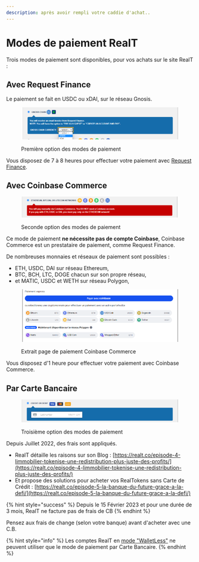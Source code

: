 ```yaml
---
description: après avoir rempli votre caddie d'achat..
---
```


# Modes de paiement RealT

Trois modes de paiement sont disponibles, pour vos achats sur le site RealT :

## Avec Request Finance&#x20;

Le paiement se fait en USDC ou xDAI, sur le réseau Gnosis.

<figure><img src="../../../.gitbook/assets/image (84).png" alt=""><figcaption><p>Première option des modes de paiement</p></figcaption></figure>

Vous disposez de 7 à 8 heures pour effectuer votre paiement avec [Request Finance](paiement-avec-request-finance.md).

## Avec Coinbase Commerce

<figure><img src="../../../.gitbook/assets/image (8) (2).png" alt=""><figcaption><p>Seconde option des modes de paiement</p></figcaption></figure>

Ce mode de paiement **ne nécessite pas de compte Coinbase**, Coinbase Commerce est un prestataire de paiement, comme Request Finance.

De nombreuses monnaies et réseaux de paiement sont possibles :&#x20;

* ETH, USDC, DAI sur réseau Ethereum,
* BTC, BCH, LTC, DOGE chacun sur son propre réseau,
* et MATIC, USDC et WETH sur réseau Polygon,

<figure><img src="../../../.gitbook/assets/image (9).png" alt=""><figcaption><p>Extrait page de paiement Coinbase Commerce</p></figcaption></figure>

Vous disposez d'1 heure pour effectuer votre paiement avec Coinbase Commerce.

## Par Carte Bancaire

<figure><img src="../../../.gitbook/assets/image (15).png" alt=""><figcaption><p>Troisième option des modes de paiement</p></figcaption></figure>

Depuis Juillet 2022, des frais sont appliqués.&#x20;

* RealT détaille les raisons sur son Blog : [https://realt.co/episode-4-limmobilier-tokenise-une-redistribution-plus-juste-des-profits/](https://realt.co/episode-4-limmobilier-tokenise-une-redistribution-plus-juste-des-profits/)
* Et propose des solutions pour acheter vos RealTokens sans Carte de Crédit : [https://realt.co/episode-5-la-banque-du-future-grace-a-la-defi/](https://realt.co/episode-5-la-banque-du-future-grace-a-la-defi/)

{% hint style="success" %}
Depuis le 15 Février 2023 et pour une durée de 3 mois, RealT ne facture pas de frais de CB&#x20;
{% endhint %}

Pensez aux frais de change (selon votre banque) avant d'acheter avec une C.B.

{% hint style="info" %}
Les comptes RealT en [mode "WalletLess"](../walletless.md) ne peuvent utiliser que le mode de paiement par Carte Bancaire.
{% endhint %}
